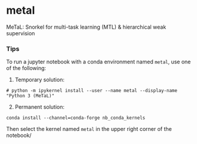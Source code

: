 # metal
MeTaL: Snorkel for multi-task learning (MTL) &amp; hierarchical weak supervision

### Tips
To run a jupyter notebook with a conda environment named `metal`, use one of the
following:

1) Temporary solution:

```# python -m ipykernel install --user --name metal --display-name "Python 3 (MeTaL)"```

2) Permanent solution:

```conda install --channel=conda-forge nb_conda_kernels```

Then select the kernel named `metal` in the upper right corner of the notebook/
